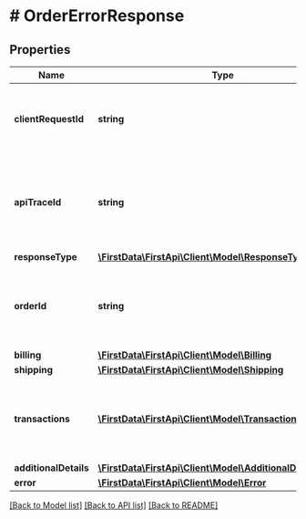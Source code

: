 # # OrderErrorResponse

## Properties

Name | Type | Description | Notes
------------ | ------------- | ------------- | -------------
**clientRequestId** | **string** | Echoes back the value in the request header for tracking. | [optional] 
**apiTraceId** | **string** | Request identifier in API, can be used to request logs from the support team. | [optional] 
**responseType** | [**\FirstData\FirstApi\Client\Model\ResponseType**](ResponseType.md) |  | [optional] 
**orderId** | **string** | Client order ID if supplied by client, otherwise the order ID. | [optional] 
**billing** | [**\FirstData\FirstApi\Client\Model\Billing**](Billing.md) |  | [optional] 
**shipping** | [**\FirstData\FirstApi\Client\Model\Shipping**](Shipping.md) |  | [optional] 
**transactions** | [**\FirstData\FirstApi\Client\Model\TransactionResponse[]**](TransactionResponse.md) | Required for some payment methods (for example, Klarna). | [optional] 
**additionalDetails** | [**\FirstData\FirstApi\Client\Model\AdditionalDetails**](AdditionalDetails.md) |  | [optional] 
**error** | [**\FirstData\FirstApi\Client\Model\Error**](Error.md) |  | [optional] 

[[Back to Model list]](../../README.md#documentation-for-models) [[Back to API list]](../../README.md#documentation-for-api-endpoints) [[Back to README]](../../README.md)


